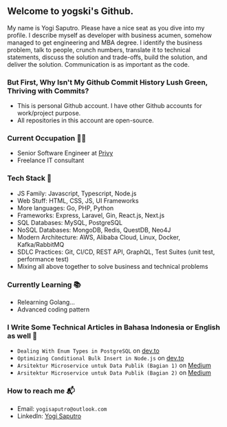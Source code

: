 ## Welcome to yogski's Github.
My name is Yogi Saputro. Please have a nice seat as you dive into my profile.
I describe myself as developer with business acumen, somehow managed to get engineering and MBA degree.
I identify the business problem, talk to people, crunch numbers, translate it to technical statements, discuss the solution and trade-offs, build the solution, and deliver the solution.
Communication is as important as the code.

### But First, Why Isn't My Github Commit History Lush Green, Thriving with Commits?
- This is personal Github account. I have other Github accounts for work/project purpose.
- All repositories in this account are open-source.

### Current Occupation 👨‍🔧
- Senior Software Engineer at [Privy](https://privy.id)
- Freelance IT consultant

### Tech Stack 🚀
- JS Family: Javascript, Typescript, Node.js
- Web Stuff: HTML, CSS, JS, UI Frameworks
- More languages: Go, PHP, Python
- Frameworks: Express, Laravel, Gin, React.js, Next.js 
- SQL Databases: MySQL, PostgreSQL
- NoSQL Databases: MongoDB, Redis, QuestDB, Neo4J
- Modern Architecture: AWS, Alibaba Cloud, Linux, Docker, Kafka/RabbitMQ
- SDLC Practices: Git, CI/CD, REST API, GraphQL, Test Suites (unit test, performance test)
- Mixing all above together to solve business and technical problems

### Currently Learning 📚
- Relearning Golang...
- Advanced coding pattern

### I Write Some Technical Articles in Bahasa Indonesia or English as well 📰
- `Dealing With Enum Types in PostgreSQL` on [dev.to](https://dev.to/yogski/dealing-with-enum-type-in-postgresql-1j3g)
- `Optimizing Conditional Bulk Insert in Node.js` on [dev.to](https://dev.to/yogski/optimizing-conditional-bulk-insert-in-node-js-postgresql-26gd)
- `Arsitektur Microservice untuk Data Publik (Bagian 1)` on [Medium](https://medium.com/@yogisaputro/arsitektur-microservice-untuk-data-publik-bagian-1-68a387d9fabe)
- `Arsitektur Microservice untuk Data Publik (Bagian 2)` on  [Medium](https://medium.com/@yogisaputro/arsitektur-microservice-untuk-data-publik-bagian-2-implementasi-dengan-next-js-7e437cab7724)

### How to reach me 📬
- Email: `yogisaputro@outlook.com`
- LinkedIn: [Yogi Saputro](https://www.linkedin.com/in/yogisaputro/)
